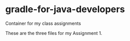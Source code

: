 # gradle-for-java-developers
Container for my class assignments

These are the three files for my Assignment 1.
